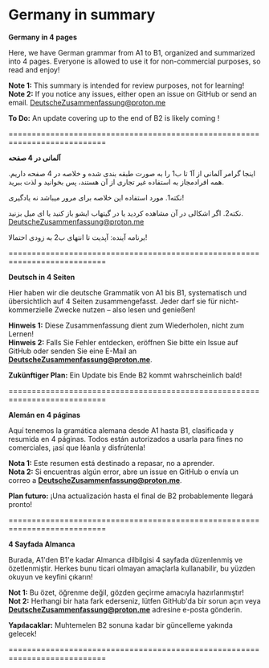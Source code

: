 # Germany in summary

**Germany in 4 pages**

Here, we have German grammar from A1 to B1, organized and summarized into 4 pages. Everyone is allowed to use it for non-commercial purposes, so read and enjoy!  

**Note 1:** This summary is intended for review purposes, not for learning!  
**Note 2:** If you notice any issues, either open an issue on GitHub or send an email. DeutscheZusammenfassung@proton.me

**To Do:** An update covering up to the end of B2 is likely coming !

===========================================================================

**آلمانی در 4 صفحه**

اینجا گرامر آلمانی از آ1 تا ب1 را به صورت طبقه بندی شده و خلاصه در 4 صفحه داریم. همه افرادمجاز به استفاده غیر تجاری از آن هستند، پس بخوانید و لذت ببرید.

نکته1. مورد استفاده این خلاصه برای مرور میباشد نه یادگیری!

نکته2. اگر اشکالی در آن مشاهده کردید یا در گیتهاب ایشو باز کنید یا ای میل بزنید. DeutscheZusammenfassung@proton.me

برنامه آینده: آپدیت تا انتهای ب2 به زودی احتمالا!

===========================================================================

**Deutsch in 4 Seiten**  

Hier haben wir die deutsche Grammatik von A1 bis B1, systematisch und übersichtlich auf 4 Seiten zusammengefasst. Jeder darf sie für nicht-kommerzielle Zwecke nutzen – also lesen und genießen!  

**Hinweis 1:** Diese Zusammenfassung dient zum Wiederholen, nicht zum Lernen!  
**Hinweis 2:** Falls Sie Fehler entdecken, eröffnen Sie bitte ein Issue auf GitHub oder senden Sie eine E-Mail an **DeutscheZusammenfassung@proton.me**.  

**Zukünftiger Plan:** Ein Update bis Ende B2 kommt wahrscheinlich bald!

===========================================================================

**Alemán en 4 páginas**  

Aquí tenemos la gramática alemana desde A1 hasta B1, clasificada y resumida en 4 páginas. Todos están autorizados a usarla para fines no comerciales, ¡así que léanla y disfrútenla!  

**Nota 1:** Este resumen está destinado a repasar, no a aprender.  
**Nota 2:** Si encuentras algún error, abre un issue en GitHub o envía un correo a **DeutscheZusammenfassung@proton.me**.  

**Plan futuro:** ¡Una actualización hasta el final de B2 probablemente llegará pronto!

===========================================================================

**4 Sayfada Almanca**  

Burada, A1'den B1'e kadar Almanca dilbilgisi 4 sayfada düzenlenmiş ve özetlenmiştir. Herkes bunu ticari olmayan amaçlarla kullanabilir, bu yüzden okuyun ve keyfini çıkarın!  

**Not 1:** Bu özet, öğrenme değil, gözden geçirme amacıyla hazırlanmıştır!  
**Not 2:** Herhangi bir hata fark ederseniz, lütfen GitHub'da bir sorun açın veya **DeutscheZusammenfassung@proton.me** adresine e-posta gönderin.  

**Yapılacaklar:** Muhtemelen B2 sonuna kadar bir güncelleme yakında gelecek!  

===========================================================================
